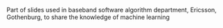 Part of slides used in baseband software algorithm department, Ericsson, Gothenburg, to share the knowledge of machine learning
